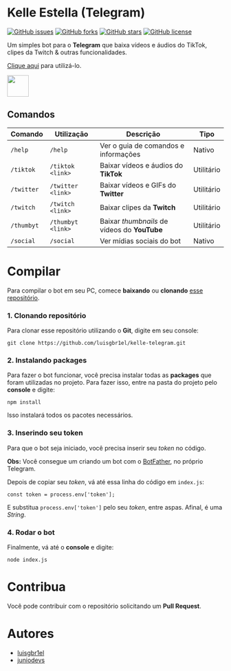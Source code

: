 # Kelle Estella (Telegram)


[![GitHub issues](https://img.shields.io/github/issues/luisgbr1el/kelle-telegram?style=flat-square)](https://github.com/luisgbr1el/kelle-telegram/issues)
[![GitHub forks](https://img.shields.io/github/forks/luisgbr1el/kelle-telegram?style=flat-square)](https://github.com/luisgbr1el/kelle-telegram/network)
[![GitHub stars](https://img.shields.io/github/stars/luisgbr1el/kelle-telegram?style=flat-square)](https://github.com/luisgbr1el/kelle-telegram/stargazers)
[![GitHub license](https://img.shields.io/github/license/luisgbr1el/kelle-telegram?style=flat-square)](https://github.com/luisgbr1el/kelle-telegram/blob/main/LICENSE)

Um simples bot para o **Telegram** que baixa vídeos e áudios do TikTok, clipes da Twitch & outras funcionalidades.

[Clique aqui](https://t.me/KelleEstellaBot) para utilizá-lo.

<img src="https://cdn.worldvectorlogo.com/logos/telegram-1.svg" width="50px">

## Comandos
|Comando|Utilização|Descrição|Tipo|
|--|--|--|--|
|`/help`|`/help`|Ver o guia de comandos e informações|Nativo|
|`/tiktok`|`/tiktok <link>`|Baixar vídeos e áudios do **TikTok**|Utilitário|
|`/twitter`|`/twitter <link>`|Baixar vídeos e GIFs do **Twitter**|Utilitário|
|`/twitch`|`/twitch <link>`|Baixar clipes da **Twitch**|Utilitário|
|`/thumbyt`|`/thumbyt <link>`|Baixar *thumbnails* de vídeos do **YouTube**|Utilitário|
|`/social`|`/social`|Ver mídias sociais do bot|Nativo|

# Compilar
Para compilar o bot em seu PC, comece **baixando** ou **clonando** [esse repositório](https://github.com/luisgbr1el/kelle-telegram).
### 1. Clonando repositório
Para clonar esse repositório utilizando o **Git**, digite em seu console:
```
git clone https://github.com/luisgbr1el/kelle-telegram.git
```

### 2. Instalando packages
Para fazer o bot funcionar, você precisa instalar todas as **packages** que foram utilizadas no projeto. Para fazer isso, entre na pasta do projeto pelo **console** e digite:
```
npm install
```
Isso instalará todos os pacotes necessários.

### 3. Inserindo seu token
Para que o bot seja iniciado, você precisa inserir seu *token* no código.

**Obs:** Você consegue um criando um bot com o [BotFather](https://t.me/BotFather), no próprio Telegram.

Depois de copiar seu *token*, vá até essa linha do código em `index.js`:
```
const token = process.env['token'];
```
E substitua `process.env['token']` pelo seu *token*, entre aspas. Afinal, é uma *String*.

### 4. Rodar o bot
Finalmente, vá até o **console** e digite:
```
node index.js
```

# Contribua
Você pode contribuir com o repositório solicitando um **Pull Request**.

# Autores
- [luisgbr1el](https://github.com/luisgbr1el)
- [juniodevs](https://github.com/juniodevs)
